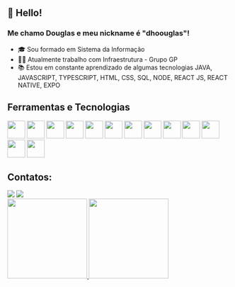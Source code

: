 ## 👋 Hello! 
### Me chamo Douglas e meu nickname é "dhoouglas"!

- 🎓 Sou formado em Sistema da Informação 
- 👨‍💻 Atualmente trabalho com Infraestrutura - Grupo GP
- 📚 Estou em constante aprendizado de algumas tecnologias JAVA, JAVASCRIPT, TYPESCRIPT, HTML, CSS, SQL, NODE, REACT JS, REACT NATIVE, EXPO

## Ferramentas e Tecnologias

<img src="https://cdn.jsdelivr.net/gh/devicons/devicon/icons/git/git-original.svg" width="40" height="40"/> <img src="https://cdn.jsdelivr.net/gh/devicons/devicon/icons/github/github-original.svg" width="40" height="40"/> <img src="https://cdn.jsdelivr.net/gh/devicons/devicon/icons/javascript/javascript-original.svg" width="40" height="40"/> <img src="https://cdn.jsdelivr.net/gh/devicons/devicon/icons/typescript/typescript-original.svg" width="40" height="40"/> <img src="https://cdn.jsdelivr.net/gh/devicons/devicon/icons/html5/html5-original.svg" width="40" height="40"/> <img src="https://cdn.jsdelivr.net/gh/devicons/devicon/icons/css3/css3-original.svg" width="40" height="40"/> <img src="https://cdn.jsdelivr.net/gh/devicons/devicon/icons/react/react-original.svg" width="40" height="40"/> <img src="https://cdn.jsdelivr.net/gh/devicons/devicon/icons/java/java-original.svg" width="40" height="40"/> <img src="https://cdn.jsdelivr.net/gh/devicons/devicon/icons/spring/spring-original.svg" width="40" height="40"/> <img src="https://cdn.jsdelivr.net/gh/devicons/devicon/icons/android/android-original.svg" width="40" height="40"/> <img src="https://cdn.jsdelivr.net/gh/devicons/devicon/icons/mysql/mysql-original.svg" width="40" height="40"/> <img src="https://cdn.jsdelivr.net/gh/devicons/devicon/icons/postgresql/postgresql-original.svg" width="40" height="40"/> <img src="https://cdn.jsdelivr.net/gh/devicons/devicon/icons/vscode/vscode-original.svg" width="40" height="40"/>

## Contatos:

<div>
  <a href = "mailto:dhoouglas@hotmail.comi"><img src="https://img.shields.io/badge/-OUTLOOK-blue?style=for-the-badge" target="_blank"></a>
  <a href="https://www.linkedin.com/in/douglas-araujoo" target="_blank"><img src="https://img.shields.io/badge/-LinkedIn-%230077B5?style=for-the-badge&logo=linkedin&logoColor=white" target="_blank"></a>   
</div>

<div>
  <a href="https://github.com/dhoouglas">
  <img height="180em" src="https://github-readme-stats.vercel.app/api/top-langs/?username=dhoouglas&layout=compact&langs_count=7&theme=gruvbox"/>
  <img height="180em" src="https://github-readme-stats.vercel.app/api?username=dhoouglas&show_icons=true&theme=gruvbox&include_all_commits=true&count_private=true"/>
</div>
